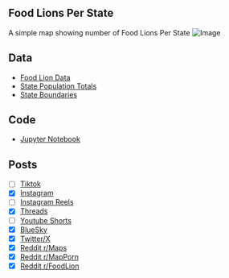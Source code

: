 ## Food Lions Per State
A simple map showing number of Food Lions Per State
![Image](https://drive.google.com/uc?export=view&id=1czm-IfMa6v5J66EKWzjwDFe1ARWNw0tD)

## Data
* [Food Lion Data](https://stores.foodlion.com/)
* [State Population Totals](https://www.census.gov/data/tables/time-series/demo/popest/2020s-state-total.html)
* [State Boundaries](https://www.census.gov/geographies/mapping-files/time-series/geo/carto-boundary-file.html)

## Code
* [Jupyter Notebook](FormatData.ipynb)

## Posts
- [ ] [Tiktok]()
- [x] [Instagram](https://www.instagram.com/p/DN_KTocCeMd/)
- [ ] [Instagram Reels]()
- [x] [Threads](https://www.threads.com/@vinemapper/post/DN_KUFqiVl4)
- [ ] [Youtube Shorts]()
- [x] [BlueSky](https://bsky.app/profile/vinemapper.bsky.social/post/3lxn2mcd4gc2u)
- [x] [Twitter/X](https://x.com/VineMapper/status/1961837615663251767)
- [x] [Reddit r/Maps](https://www.reddit.com/r/Maps/comments/1n46st8/food_lion_locations_per_state/)
- [x] [Reddit r/MapPorn](https://www.reddit.com/r/MapPorn/comments/1n46svc/food_lion_locations_per_state/)
- [x] [Reddit r/FoodLion](https://www.reddit.com/r/foodlion/comments/1n473cg/food_lion_locations_per_state/)
